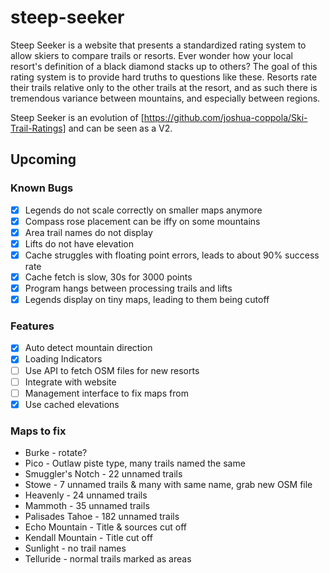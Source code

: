 # steep-seeker

Steep Seeker is a website that presents a standardized rating system to allow skiers to compare trails or resorts. Ever wonder how your local resort's definition of a black diamond stacks up to others? The goal of this rating system is to provide hard truths to questions like these. Resorts rate their trails relative only to the other trails at the resort, and as such there is tremendous variance between mountains, and especially between regions.

Steep Seeker is an evolution of [https://github.com/joshua-coppola/Ski-Trail-Ratings] and can be seen as a V2.

## Upcoming

### Known Bugs

- [x] Legends do not scale correctly on smaller maps anymore
- [x] Compass rose placement can be iffy on some mountains
- [x] Area trail names do not display
- [x] Lifts do not have elevation
- [x] Cache struggles with floating point errors, leads to about 90% success rate
- [x] Cache fetch is slow, 30s for 3000 points
- [x] Program hangs between processing trails and lifts
- [x] Legends display on tiny maps, leading to them being cutoff

### Features

- [x] Auto detect mountain direction
- [x] Loading Indicators
- [ ] Use API to fetch OSM files for new resorts
- [ ] Integrate with website
- [ ] Management interface to fix maps from
- [x] Use cached elevations

### Maps to fix

- Burke - rotate?
- Pico - Outlaw piste type, many trails named the same
- Smuggler's Notch - 22 unnamed trails
- Stowe - 7 unnamed trails & many with same name, grab new OSM file
- Heavenly - 24 unnamed trails
- Mammoth - 35 unnamed trails
- Palisades Tahoe - 182 unnamed trails
- Echo Mountain - Title & sources cut off
- Kendall Mountain - Title cut off
- Sunlight - no trail names
- Telluride - normal trails marked as areas

